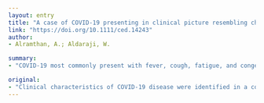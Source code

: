 ```yaml
---
layout: entry
title: "A case of COVID-19 presenting in clinical picture resembling chilblains disease. First report from the Middle East"
link: "https://doi.org/10.1111/ced.14243"
author:
- Alramthan, A.; Aldaraji, W.

summary:
- "COVID-19 most commonly present with fever, cough, fatigue, and congestion. Two out of 1099 patients were reported to have skin rash, but time of onset and clinical description of rash were missing. 18 out of the 88 patients developed cutaneous manifestations, but only 8 patients developed skin lesions at onset of disease. One study focused primarily on cutaneous manifests associated with COVID-19. The study evaluated 88. patients from Italy."

original:
- "Clinical characteristics of COVID-19 disease were identified in a cohort study involving 1099 patients from China. COVID-19 most commonly present with fever, cough, fatigue, and congestion. Two out of 1099 patients were reported to have skin rash, but time of onset and clinical description of rash were missing (Reference B). Another study focused primarily on cutaneous manifestations associated with COVID-19 evaluated 88 patients from Italy. 18 out of the 88 patients developed cutaneous manifestations, but only 8 patients developed skin lesions at onset of disease."
---
```


